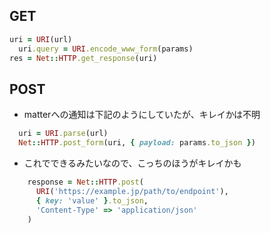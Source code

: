 ## GET

```ruby
uri = URI(url)
  uri.query = URI.encode_www_form(params)
res = Net::HTTP.get_response(uri)
```

## POST

- matterへの通知は下記のようにしていたが、キレイかは不明

```ruby
  uri = URI.parse(url)
  Net::HTTP.post_form(uri, { payload: params.to_json })
```

- これでできるみたいなので、こっちのほうがキレイかも

```ruby
    response = Net::HTTP.post(
      URI('https://example.jp/path/to/endpoint'),
      { key: 'value' }.to_json,
      'Content-Type' => 'application/json'
    )
```
